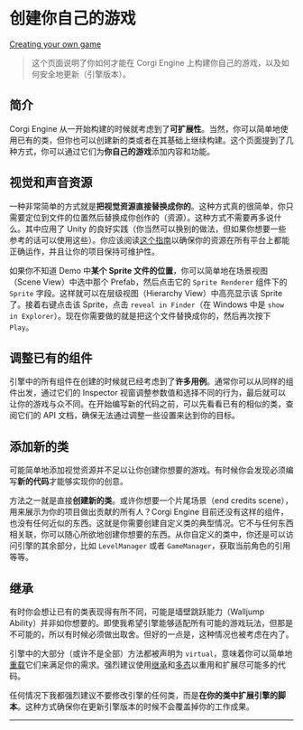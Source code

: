 # 创建你自己的游戏

[Creating your own game](http://corgi-engine-docs.moremountains.com/creating-your-own-game.html)

> 这个页面说明了你如何才能在 Corgi Engine 上构建你自己的游戏，以及如何安全地更新（引擎版本）。

## 简介

Corgi Engine 从一开始构建的时候就考虑到了**可扩展性**。当然，你可以简单地使用已有的类，但你也可以创建新的类或者在其基础上继续构建。这个页面提到了几种方式，你可以通过它们为**你自己的游戏**添加内容和功能。

## 视觉和声音资源

一种非常简单的方式就是**把视觉资源直接替换成你的**。这种方式真的很简单，你只需要定位到文件的位置然后替换成你创作的（资源）。这种方式不需要再多说什么。其中应用了 Unity 的良好实践（你当然可以换别的做法，但如果你想要一些参考的话可以使用这些）。你应该阅读[这个指南](https://docs.unity3d.com/Manual/HOWTO-ArtAssetBestPracticeGuide.html)以确保你的资源在所有平台上都能正确运作，并且让你的项目保持可维护性。

如果你不知道 Demo 中**某个 Sprite 文件的位置**，你可以简单地在场景视图（Scene View）中选中那个 Prefab，然后点击它的 `Sprite Renderer` 组件下的 `Sprite` 字段。这样就可以在层级视图（Hierarchy View）中高亮显示该 Sprite 了。接着右键点击该 Sprite，点击 `reveal in Finder`（在 Windows 中是 `show in Explorer`）。现在你需要做的就是把这个文件替换成你的，然后再次按下 `Play`。

## 调整已有的组件

引擎中的所有组件在创建的时候就已经考虑到了**许多用例**。通常你可以从同样的组件出发，通过它们的 Inspector 视窗调整参数值和选择不同的行为，最后就可以让你的游戏与众不同。在开始编写新的代码之前，可以先看看已有的相似的类，查阅它们的 API 文档，确保无法通过调整一些设置来达到你的目标。

## 添加新的类

可能简单地添加视觉资源并不足以让你创建你想要的游戏。有时候你会发现必须编写**新的代码**才能够实现你的创意。

方法之一就是直接**创建新的类**。或许你想要一个片尾场景（end credits scene），用来展示为你的项目做出贡献的所有人？Corgi Engine 目前还没有这样的组件，也没有任何近似的东西。这就是你需要创建自定义类的典型情况。它不与任何东西相关联，你可以随心所欲地创建你想要的东西。从你自定义的类中，你还是可以访问引擎的其余部分，比如 `LevelManager` 或者 `GameManager`，获取当前角色的引用等等。

## 继承

有时你会想让已有的类表现得有所不同，可能是墙壁跳跃能力（Walljump Ability）并非如你想要的。即使我希望引擎能够适配所有可能的游戏玩法，但那是不可能的，所以有时候必须做出取舍。但好的一点是，这种情况也被考虑在内了。

引擎中的大部分（或许不是全部）方法都被声明为 `virtual`，意味着你可以简单地[重载](https://unity3d.com/cn/learn/tutorials/topics/scripting/overriding)它们来满足你的需求。强烈建议使用[继承](https://unity3d.com/cn/learn/tutorials/topics/scripting/inheritance)和[多态](https://unity3d.com/cn/learn/tutorials/topics/scripting/polymorphism?playlist=17117)以重用和扩展尽可能多的代码。

任何情况下我都强烈建议不要修改引擎的任何类，而是**在你的类中扩展引擎的脚本**。这种方式确保你在更新引擎版本的时候不会覆盖掉你的工作成果。

-------



